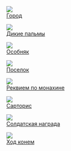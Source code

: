 ![](/books/prose_classic/Уильям%20Фолкнер/Город.jpg)  
[Город](/books/prose_classic/Уильям%20Фолкнер/Город)

![](/books/prose_classic/Уильям%20Фолкнер/Дикие%20пальмы.jpg)  
[Дикие пальмы](/books/prose_classic/Уильям%20Фолкнер/Дикие%20пальмы)

![](/books/prose_classic/Уильям%20Фолкнер/Особняк.jpg)  
[Особняк](/books/prose_classic/Уильям%20Фолкнер/Особняк)

![](/books/prose_classic/Уильям%20Фолкнер/Поселок.jpg)  
[Поселок](/books/prose_classic/Уильям%20Фолкнер/Поселок)

![](/books/prose_classic/Уильям%20Фолкнер/Реквием%20по%20монахине.jpg)  
[Реквием по монахине](/books/prose_classic/Уильям%20Фолкнер/Реквием%20по%20монахине)

![](/books/prose_classic/Уильям%20Фолкнер/Сарторис.jpg)  
[Сарторис](/books/prose_classic/Уильям%20Фолкнер/Сарторис)

![](/books/prose_classic/Уильям%20Фолкнер/Солдатская%20награда.jpg)  
[Солдатская награда](/books/prose_classic/Уильям%20Фолкнер/Солдатская%20награда)

![](/books/prose_classic/Уильям%20Фолкнер/Ход%20конем.jpg)  
[Ход конем](/books/prose_classic/Уильям%20Фолкнер/Ход%20конем)
